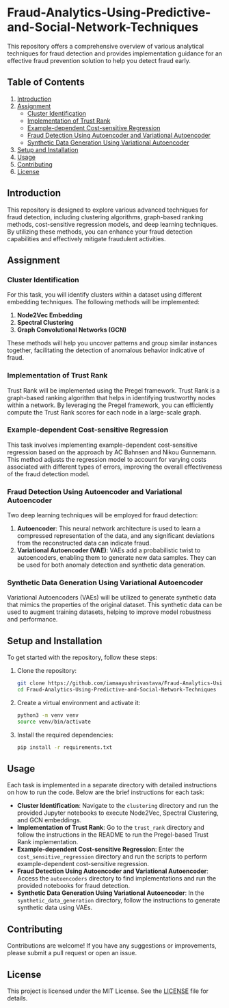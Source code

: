 # Fraud-Analytics-Using-Predictive-and-Social-Network-Techniques

This repository offers a comprehensive overview of various analytical techniques for fraud detection and provides implementation guidance for an effective fraud prevention solution to help you detect fraud early.

## Table of Contents

1. [Introduction](#introduction)
2. [Assignment](#assignment)
   - [Cluster Identification](#cluster-identification)
   - [Implementation of Trust Rank](#implementation-of-trust-rank)
   - [Example-dependent Cost-sensitive Regression](#example-dependent-cost-sensitive-regression)
   - [Fraud Detection Using Autoencoder and Variational Autoencoder](#fraud-detection-using-autoencoder-and-variational-autoencoder)
   - [Synthetic Data Generation Using Variational Autoencoder](#synthetic-data-generation-using-variational-autoencoder)
3. [Setup and Installation](#setup-and-installation)
4. [Usage](#usage)
5. [Contributing](#contributing)
6. [License](#license)

## Introduction

This repository is designed to explore various advanced techniques for fraud detection, including clustering algorithms, graph-based ranking methods, cost-sensitive regression models, and deep learning techniques. By utilizing these methods, you can enhance your fraud detection capabilities and effectively mitigate fraudulent activities.

## Assignment

### Cluster Identification

For this task, you will identify clusters within a dataset using different embedding techniques. The following methods will be implemented:

1. **Node2Vec Embedding**
2. **Spectral Clustering**
3. **Graph Convolutional Networks (GCN)**

These methods will help you uncover patterns and group similar instances together, facilitating the detection of anomalous behavior indicative of fraud.

### Implementation of Trust Rank

Trust Rank will be implemented using the Pregel framework. Trust Rank is a graph-based ranking algorithm that helps in identifying trustworthy nodes within a network. By leveraging the Pregel framework, you can efficiently compute the Trust Rank scores for each node in a large-scale graph.

### Example-dependent Cost-sensitive Regression

This task involves implementing example-dependent cost-sensitive regression based on the approach by AC Bahnsen and Nikou Gunnemann. This method adjusts the regression model to account for varying costs associated with different types of errors, improving the overall effectiveness of the fraud detection model.

### Fraud Detection Using Autoencoder and Variational Autoencoder

Two deep learning techniques will be employed for fraud detection:

1. **Autoencoder**: This neural network architecture is used to learn a compressed representation of the data, and any significant deviations from the reconstructed data can indicate fraud.
2. **Variational Autoencoder (VAE)**: VAEs add a probabilistic twist to autoencoders, enabling them to generate new data samples. They can be used for both anomaly detection and synthetic data generation.

### Synthetic Data Generation Using Variational Autoencoder

Variational Autoencoders (VAEs) will be utilized to generate synthetic data that mimics the properties of the original dataset. This synthetic data can be used to augment training datasets, helping to improve model robustness and performance.

## Setup and Installation

To get started with the repository, follow these steps:

1. Clone the repository:
   ```bash
   git clone https://github.com/iamaayushrivastava/Fraud-Analytics-Using-Predictive-and-Social-Network-Techniques.git
   cd Fraud-Analytics-Using-Predictive-and-Social-Network-Techniques
   ```

2. Create a virtual environment and activate it:
   ```bash
   python3 -m venv venv
   source venv/bin/activate
   ```

3. Install the required dependencies:
   ```bash
   pip install -r requirements.txt
   ```

## Usage

Each task is implemented in a separate directory with detailed instructions on how to run the code. Below are the brief instructions for each task:

- **Cluster Identification**: Navigate to the `clustering` directory and run the provided Jupyter notebooks to execute Node2Vec, Spectral Clustering, and GCN embeddings.
- **Implementation of Trust Rank**: Go to the `trust_rank` directory and follow the instructions in the README to run the Pregel-based Trust Rank implementation.
- **Example-dependent Cost-sensitive Regression**: Enter the `cost_sensitive_regression` directory and run the scripts to perform example-dependent cost-sensitive regression.
- **Fraud Detection Using Autoencoder and Variational Autoencoder**: Access the `autoencoders` directory to find implementations and run the provided notebooks for fraud detection.
- **Synthetic Data Generation Using Variational Autoencoder**: In the `synthetic_data_generation` directory, follow the instructions to generate synthetic data using VAEs.

## Contributing

Contributions are welcome! If you have any suggestions or improvements, please submit a pull request or open an issue.

## License

This project is licensed under the MIT License. See the [LICENSE](LICENSE) file for details.
